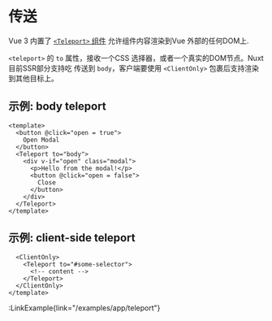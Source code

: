 # 传送

Vue 3 内置了 [`<Teleport>` 组件](https://vuejs.org/guide/built-ins/teleport.html) 允许组件内容渲染到Vue 外部的任何DOM上.

`<teleport>` 的 `to` 属性，接收一个CSS 选择器，或者一个真实的DOM节点。Nuxt 目前SSR部分支持吃 传送到 `body`，客户端要使用 `<ClientOnly>` 包裹后支持渲染到其他目标上。



## 示例: body teleport

```vue
<template>
  <button @click="open = true">
    Open Modal
  </button>
  <Teleport to="body">
    <div v-if="open" class="modal">
      <p>Hello from the modal!</p>
      <button @click="open = false">
        Close
      </button>
    </div>
  </Teleport>
</template>
```

## 示例: client-side teleport

```vue
  <ClientOnly>
    <Teleport to="#some-selector">
      <!-- content -->
    </Teleport>
  </ClientOnly>
</template>
```

:LinkExample{link="/examples/app/teleport"}
